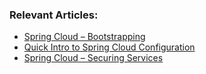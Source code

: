 ### Relevant Articles: 

- [Spring Cloud – Bootstrapping](http://www.baeldung.com/spring-cloud-bootstrapping)
- [Quick Intro to Spring Cloud Configuration](http://www.baeldung.com/spring-cloud-configuration)
- [Spring Cloud – Securing Services](http://www.baeldung.com/spring-cloud-securing-services)